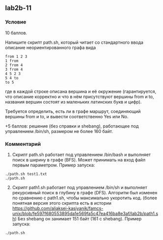 ## lab2b-11

### Условие
10 баллов.

Напишите скрипт path.sh, который читает со стандартного ввода описание неориентированного графа вида

```
from 1 2 3
1 from
2 from 4
3 from 4
4 5 2 3
5 4 to
to 5
```
где в каждой строке описана вершина и её окружение (гарантируется, что описание корректно и что в нём присутствуют вершины from и to, названия вершин состоят из маленьких латинских букв и цифр).

Требуется определить, есть ли в графе маршрут, соединяющий вершины from и to, и вывести соответственно Yes или No.

+5 баллов: решение (без справки и shebang), работающее под управлением /bin/sh, размером не более 160 байт.

### Комментарий

1. Скрипт path.sh работает под управлением /bin/bash и выполняет поиск в ширину в графе (BFS). Может принимать на вход файл первым параметром.
Пример запуска:
```
./path.sh test1.txt
./path.sh
```
2. Скрипт path1.sh работает под управлением /bin/sh и выполняет рекурсивный поиск в глубину в графе (DFS).
Алгоритм был изменен по сравнению с path1.sh, чтобы максимально укоротить код. (более понятная версия этого скрипта 
есть в истории https://github.com/aliaksei-kasiyanik/famcs-unix/blob/fe597f680553895da1e569fa5c47ea416ba8e3af/lab2b/path1.sh)
Без shebang он занимает 151 байт (161 с shebang).
Пример запуска:
```
./path.sh
```
